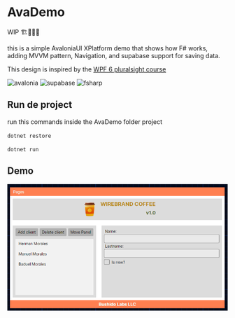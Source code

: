 # AvaDemo

WIP 🏗️️🚧👷🏽

this is a simple AvaloniaUI XPlatform demo that shows how F# works, 
adding MVVM pattern, Navigation, and supabase support for saving data.

This design is inspired by the [WPF 6 pluralsight course](https://www.pluralsight.com/courses/wpf-6-fundamentals) 


<img src="https://docs.avaloniaui.net/img/white-border-gradient-icon.png" alt="avalonia" width="50"/>
<img src="https://yt3.googleusercontent.com/NqiGfwN1LVktrPKrSDjWCdWL1B2O8KzPKSmXowT91w8-Z6PUgZgj0qpXIj5AxYPevf3_rB-I=s900-c-k-c0x00ffffff-no-rj" alt="supabase" width="50"/>
<img src="https://fsharp.org/img/logo/fsharp256.png" alt="fsharp" width="50"/>


## Run de project
run this commands inside the AvaDemo folder project


`dotnet restore`

`dotnet run`

## Demo
![ScreenShot](/AvaDemo/Assets/preview.png)
